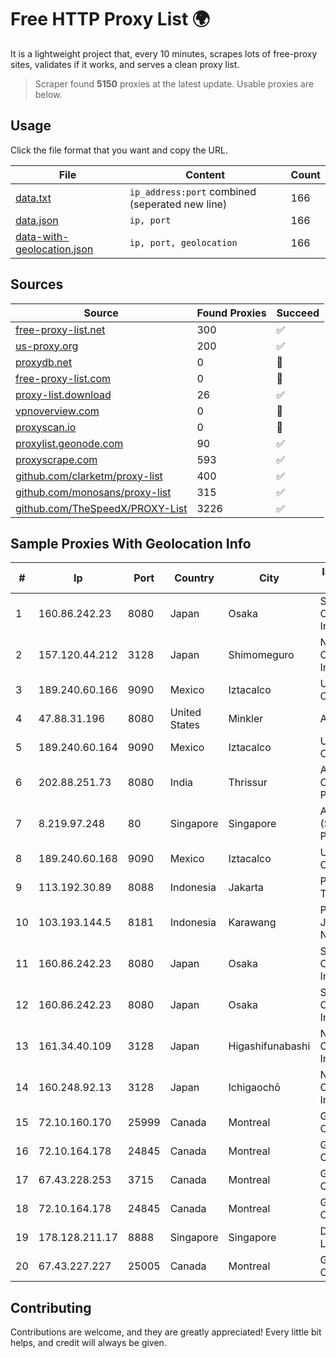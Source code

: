 
# Free HTTP Proxy List 🌍

It is a lightweight project that, every 10 minutes, scrapes lots of free-proxy sites, validates if it works, and serves a clean proxy list.


> Scraper found **5150** proxies at the latest update. Usable proxies are below.

## Usage

Click the file format that you want and copy the URL.


|File|Content|Count|
|----|-------|-----|
|[data.txt](https://raw.githubusercontent.com/themiralay/Proxy-List-World/master/data.txt)|`ip_address:port` combined (seperated new line)|166|
|[data.json](https://raw.githubusercontent.com/themiralay/Proxy-List-World/master/data.json)|`ip, port`|166|
|[data-with-geolocation.json](https://raw.githubusercontent.com/themiralay/Proxy-List-World/master/data-with-geolocation.json)|`ip, port, geolocation`|166|

## Sources

|Source|Found Proxies|Succeed|
|------|-------------|-------|
|[free-proxy-list.net](https://free-proxy-list.net)|300|✅|
|[us-proxy.org](https://www.us-proxy.org)|200|✅|
|[proxydb.net](http://proxydb.net)|0|🚫|
|[free-proxy-list.com](https://free-proxy-list.com/?page=&port=&type%5B%5D=http&type%5B%5D=https&up_time=0&search=Search)|0|🚫|
|[proxy-list.download](https://www.proxy-list.download/HTTP)|26|✅|
|[vpnoverview.com](https://vpnoverview.com/privacy/anonymous-browsing/free-proxy-servers)|0|🚫|
|[proxyscan.io](https://www.proxyscan.io)|0|🚫|
|[proxylist.geonode.com](https://proxylist.geonode.com/api/proxy-list?limit=300&page=1&sort_by=lastChecked&sort_type=desc&protocols=http,https)|90|✅|
|[proxyscrape.com](https://api.proxyscrape.com/v2/?request=displayproxies&protocol=http&timeout=10000&country=all&ssl=all&anonymity=all)|593|✅|
|[github.com/clarketm/proxy-list](https://raw.githubusercontent.com/clarketm/proxy-list/master/proxy-list-raw.txt)|400|✅|
|[github.com/monosans/proxy-list](https://raw.githubusercontent.com/monosans/proxy-list/main/proxies/http.txt)|315|✅|
|[github.com/TheSpeedX/PROXY-List](https://raw.githubusercontent.com/TheSpeedX/PROXY-List/master/http.txt)|3226|✅|


## Sample Proxies With Geolocation Info

|#|Ip|Port|Country|City|Internet Service Provider|
|-|--|----|-------|----|-------------------------|
|1|160.86.242.23|8080|Japan|Osaka|Sony Network Communications Inc|
|2|157.120.44.212|3128|Japan|Shimomeguro|NTT PC Communications, Inc.|
|3|189.240.60.166|9090|Mexico|Iztacalco|Uninet S.A. de C.V.|
|4|47.88.31.196|8080|United States|Minkler|Alibaba.com LLC|
|5|189.240.60.164|9090|Mexico|Iztacalco|Uninet S.A. de C.V.|
|6|202.88.251.73|8080|India|Thrissur|Asianet Satellite Communications Pvt Ltd|
|7|8.219.97.248|80|Singapore|Singapore|Alibaba Cloud (Singapore) Private Limited|
|8|189.240.60.168|9090|Mexico|Iztacalco|Uninet S.A. de C.V.|
|9|113.192.30.89|8088|Indonesia|Jakarta|PT Indo Telemedia Solusi|
|10|103.193.144.5|8181|Indonesia|Karawang|PT Lintas Jaringan Nusantara|
|11|160.86.242.23|8080|Japan|Osaka|Sony Network Communications Inc|
|12|160.86.242.23|8080|Japan|Osaka|Sony Network Communications Inc|
|13|161.34.40.109|3128|Japan|Higashifunabashi|NTT PC Communications, Inc.|
|14|160.248.92.13|3128|Japan|Ichigaochō|NTT PC Communications, Inc.|
|15|72.10.160.170|25999|Canada|Montreal|GloboTech Communications|
|16|72.10.164.178|24845|Canada|Montreal|GloboTech Communications|
|17|67.43.228.253|3715|Canada|Montreal|GloboTech Communications|
|18|72.10.164.178|24845|Canada|Montreal|GloboTech Communications|
|19|178.128.211.17|8888|Singapore|Singapore|DigitalOcean, LLC|
|20|67.43.227.227|25005|Canada|Montreal|GloboTech Communications|



## Contributing

Contributions are welcome, and they are greatly appreciated! Every
little bit helps, and credit will always be given.

